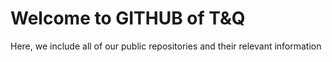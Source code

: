 # Welcome to GITHUB of T&Q
Here, we include all of our public repositories and their relevant information

